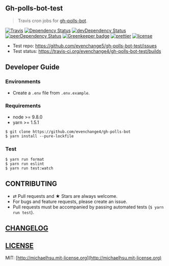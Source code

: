 ## Gh-polls-bot-test

> Travis cron jobs for [gh-polls-bot](https://github.com/evenchange4/gh-polls-bot).

[![Travis][travis-badge]][travis]
[![Dependency Status][dependency-badge]][dependency]
[![devDependency Status][devdependency-badge]][devdependency]
[![peerDependency Status][peerdependency-badge]][peerdependency]
[![Greenkeeper badge][greenkeeper-badge]][greenkeeper]
[![prettier][prettier-badge]][prettier]
[![license][license-badge]][license]

* Test repo: https://github.com/evenchange5/gh-polls-bot-test/issues
* Test status: https://travis-ci.org/evenchange4/gh-polls-bot-test/builds

## Developer Guide

### Environments

* Create a `.env` file from `.env.example`.

### Requirements

* node >= 9.8.0
* yarn >= 1.5.1

```
$ git clone https://github.com/evenchange4/gh-polls-bot
$ yarn install --pure-lockfile
```

### Test

```
$ yarn run format
$ yarn run eslint
$ yarn run test:watch
```

## CONTRIBUTING

* ⇄ Pull requests and ★ Stars are always welcome.
* For bugs and feature requests, please create an issue.
* Pull requests must be accompanied by passing automated tests (`$ yarn run test`).

## [CHANGELOG](CHANGELOG.md)

## [LICENSE](LICENSE)

MIT: [http://michaelhsu.mit-license.org](http://michaelhsu.mit-license.org)

[travis-badge]: https://img.shields.io/travis/evenchange4/gh-polls-bot-test/master.svg?style=flat-square
[travis]: https://travis-ci.org/evenchange4/gh-polls-bot-test
[dependency-badge]: https://david-dm.org/evenchange4/gh-polls-bot-test.svg?style=flat-square
[dependency]: https://david-dm.org/evenchange4/gh-polls-bot-test
[devdependency-badge]: https://david-dm.org/evenchange4/gh-polls-bot-test/dev-status.svg?style=flat-square
[devdependency]: https://david-dm.org/evenchange4/gh-polls-bot-test#info=devDependencies
[peerdependency-badge]: https://david-dm.org/evenchange4/gh-polls-bot-test/peer-status.svg?style=flat-square
[peerdependency]: https://david-dm.org/evenchange4/gh-polls-bot-test#info=peerDependencies
[license-badge]: https://img.shields.io/github/license/evenchange4/gh-polls-bot-test.svg?style=flat-square
[license]: http://michaelhsu.mit-license.org/
[greenkeeper-badge]: https://badges.greenkeeper.io/evenchange4/gh-polls-bot-test.svg
[greenkeeper]: https://greenkeeper.io/
[prettier-badge]: https://img.shields.io/badge/styled_with-prettier-ff69b4.svg?style=flat-square
[prettier]: https://github.com/prettier/prettier
